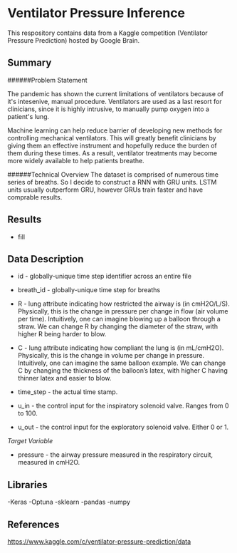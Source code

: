 # Ventilator Pressure Inference 


This respository contains data from a Kaggle competition 
(Ventilator Pressure Prediction) hosted by Google Brain.

## Summary 

######Problem Statement

The pandemic has shown the current limitations of ventilators because of it's intesenive, manual procedure. 
Ventilators are used as a last resort for clinicians, since it is highly intrusive, to manually pump oxygen into a patient's lung. 


Machine learning can help reduce barrier of developing new methods for controlling mechanical ventilators. 
This will greatly benefit clinicians by giving them an effective instrument and hopefully reduce the burden of them during these times.
 As a result, ventilator treatments may become more widely available to help patients breathe.

######Technical Overview
The dataset is comprised of numerous time series of breaths. So I decide to construct a RNN with GRU units. LSTM units usually outperform GRU, however
GRUs train faster and have comprable results. 

## Results

- fill

  
## Data Description

- id - globally-unique time step identifier across an entire file

- breath_id - globally-unique time step for breaths

- R - lung attribute indicating how restricted the airway is (in cmH2O/L/S). Physically, this is the change in pressure per change in flow (air volume per time). Intuitively, one can imagine blowing up a balloon through a straw. We can change R by changing the diameter of the straw, with higher R being harder to blow.

- C - lung attribute indicating how compliant the lung is (in mL/cmH2O). Physically, this is the change in volume per change in pressure. Intuitively, one can imagine the same balloon example. We can change C by changing the thickness of the balloon’s latex, with higher C having thinner latex and easier to blow.

- time_step - the actual time stamp.

- u_in - the control input for the inspiratory solenoid valve. Ranges from 0 to 100.

- u_out - the control input for the exploratory solenoid valve. Either 0 or 1.

*Target Variable*
- pressure - the airway pressure measured in the respiratory circuit, measured in cmH2O.

  
## Libraries

-Keras
-Optuna
-sklearn
-pandas
-numpy
## References

https://www.kaggle.com/c/ventilator-pressure-prediction/data
